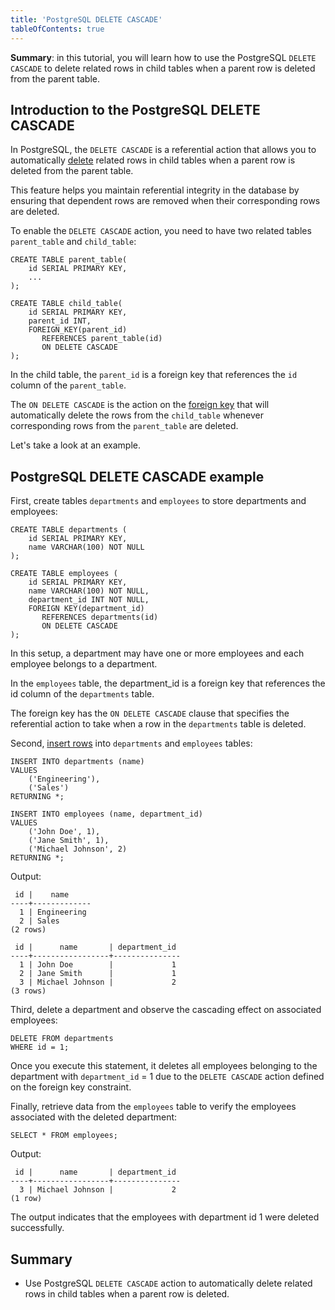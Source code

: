 ```yaml
---
title: 'PostgreSQL DELETE CASCADE'
tableOfContents: true
---
```


**Summary**: in this tutorial, you will learn how to use the PostgreSQL `DELETE CASCADE` to delete related rows in child tables when a parent row is deleted from the parent table.

## Introduction to the PostgreSQL DELETE CASCADE

In PostgreSQL, the `DELETE CASCADE` is a referential action that allows you to automatically [delete](/docs/postgresql/postgresql-delete) related rows in child tables when a parent row is deleted from the parent table.

This feature helps you maintain referential integrity in the database by ensuring that dependent rows are removed when their corresponding rows are deleted.

To enable the `DELETE CASCADE` action, you need to have two related tables `parent_table` and `child_table`:

```
CREATE TABLE parent_table(
    id SERIAL PRIMARY KEY,
    ...
);

CREATE TABLE child_table(
    id SERIAL PRIMARY KEY,
    parent_id INT,
    FOREIGN_KEY(parent_id)
       REFERENCES parent_table(id)
       ON DELETE CASCADE
);
```

In the child table, the `parent_id` is a foreign key that references the `id` column of the `parent_table`.

The `ON DELETE CASCADE` is the action on the [foreign key](/docs/postgresql/postgresql-foreign-key) that will automatically delete the rows from the `child_table` whenever corresponding rows from the `parent_table` are deleted.

Let's take a look at an example.

## PostgreSQL DELETE CASCADE example

First, create tables `departments` and `employees` to store departments and employees:

```
CREATE TABLE departments (
    id SERIAL PRIMARY KEY,
    name VARCHAR(100) NOT NULL
);

CREATE TABLE employees (
    id SERIAL PRIMARY KEY,
    name VARCHAR(100) NOT NULL,
    department_id INT NOT NULL,
    FOREIGN KEY(department_id)
       REFERENCES departments(id)
       ON DELETE CASCADE
);
```

In this setup, a department may have one or more employees and each employee belongs to a department.

In the `employees` table, the department_id is a foreign key that references the id column of the `departments` table.

The foreign key has the `ON DELETE CASCADE` clause that specifies the referential action to take when a row in the `departments` table is deleted.

Second, [insert rows](/docs/postgresql/postgresql-insert-multiple-rows) into `departments` and `employees` tables:

```
INSERT INTO departments (name)
VALUES
    ('Engineering'),
    ('Sales')
RETURNING *;

INSERT INTO employees (name, department_id)
VALUES
    ('John Doe', 1),
    ('Jane Smith', 1),
    ('Michael Johnson', 2)
RETURNING *;
```

Output:

```
 id |    name
----+-------------
  1 | Engineering
  2 | Sales
(2 rows)

 id |      name       | department_id
----+-----------------+---------------
  1 | John Doe        |             1
  2 | Jane Smith      |             1
  3 | Michael Johnson |             2
(3 rows)
```

Third, delete a department and observe the cascading effect on associated employees:

```
DELETE FROM departments
WHERE id = 1;
```

Once you execute this statement, it deletes all employees belonging to the department with `department_id` = 1 due to the `DELETE CASCADE` action defined on the foreign key constraint.

Finally, retrieve data from the `employees` table to verify the employees associated with the deleted department:

```
SELECT * FROM employees;
```

Output:

```
 id |      name       | department_id
----+-----------------+---------------
  3 | Michael Johnson |             2
(1 row)
```

The output indicates that the employees with department id 1 were deleted successfully.

## Summary

- Use PostgreSQL `DELETE CASCADE` action to automatically delete related rows in child tables when a parent row is deleted.
